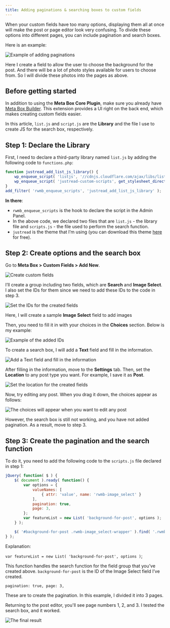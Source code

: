 ```yaml
---
title: Adding paginations & searching boxes to custom fields 
---
```


When your custom fields have too many options, displaying them all at once will make the post or page editor look very confusing. To divide these options into different pages, you can include pagination and search boxes.

Here is an example:

![Example of adding paginations](https://i.imgur.com/yWpK2dP.png)

Here I create a field to allow the user to choose the background for the post. And there will be a lot of photo styles available for users to choose from. So I will divide these photos into the pages as above.

## Before getting started

In addition to using the **Meta Box Core Plugin**, make sure you already have [Meta Box Builder](https://metabox.io/plugins/meta-box-builder/). This extension provides a UI right on the back end, which makes creating custom fields easier.

In this article, `list.js` and `script.js` are the **Library** and the file I use to create JS for the search box, respectively.

## Step 1: Declare the Library

First, I need to declare a third-party library named `list.js` by adding the following code to `functions.php`:

```js
function justread_add_list_js_library() {
	wp_enqueue_script( 'listjs', '//cdnjs.cloudflare.com/ajax/libs/list.js/1.5.0/list.min.js' );
	wp_enqueue_script( 'justread-custom-scripts', get_stylesheet_directory_uri() . '/js/scripts.js' );
}
add_filter( 'rwmb_enqueue_scripts', 'justread_add_list_js_library' );
```
**In there**:

* `rwmb_enqueue_scripts` is the hook to declare the script in the Admin Panel.
* In the above code, we declared two files that are `list.js` - the library file and `scripts.js` - the file used to perform the search function.
* `justread` is the theme that  I’m using (you can download this theme [here](https://gretathemes.com/wordpress-themes/justread/) for free).

## Step 2: Create options and the search box

Go to **Meta Box > Custom Fields > Add New**.

![Create custom fields](https://i.imgur.com/c2jGVJw.png)

I’ll create a group including two fields, which are **Search** and **Image Select**. I also set the IDs for them since we need to add these IDs to the code in step 3.

![Set the IDs for the created fields](https://i.imgur.com/1IImX1O.png)

Here, I will create a sample **Image Select** field to add images

Then, you need to fill it in with your choices in the **Choices** section. Below is my example:

![Example of the added IDs](https://i.imgur.com/A0o5wzK.png)

To create a search box, I will add a **Text** field and fill in the information.

![Add a Text field and fill in the information](https://i.imgur.com/Gq5LW9n.png)

After filling in the information, move to the **Settings** tab. Then, set the **Location** to any post type you want. For example, I save it as **Post**.

![Set the location for the created fields](https://i.imgur.com/5gPzuIt.png)

Now, try editing any post. When you drag it down, the choices appear as follows:

![The choices will appear when you want to edit any post](https://i.imgur.com/L5Gcupt.png)

However, the search box is still not working, and you have not added pagination. As a result, move to step 3.

## Step 3: Create the pagination and the search function

To do it, you need to add the following code to the `scripts.js` file declared in step 1:
```js
jQuery( function( $ ) {
	$( document ).ready( function() {
		var options = {
			valueNames: [
				{ attr: 'value', name: 'rwmb-image_select' }
			],
			pagination: true,
			page: 3, 
		};
		var featureList = new List( 'background-for-post', options );
	} );

	$( '#background-for-post .rwmb-image_select-wrapper' ).find( '.rwmb-input' ).addClass( 'list' );
} );
```
Explanation:

`var featureList = new List( 'background-for-post', options )`;

This function handles the search function for the field group that you’ve created above. `background-for-post` is the ID of the Image Select field I’ve created.

`pagination: true,
page: 3, `

These are to create the pagination. In this example, I divided it into 3 pages.

Returning to the post editor, you'll see page numbers 1, 2, and 3. I tested the search box, and it worked.

![The final result](https://i.imgur.com/S8TbKVb.gif)

